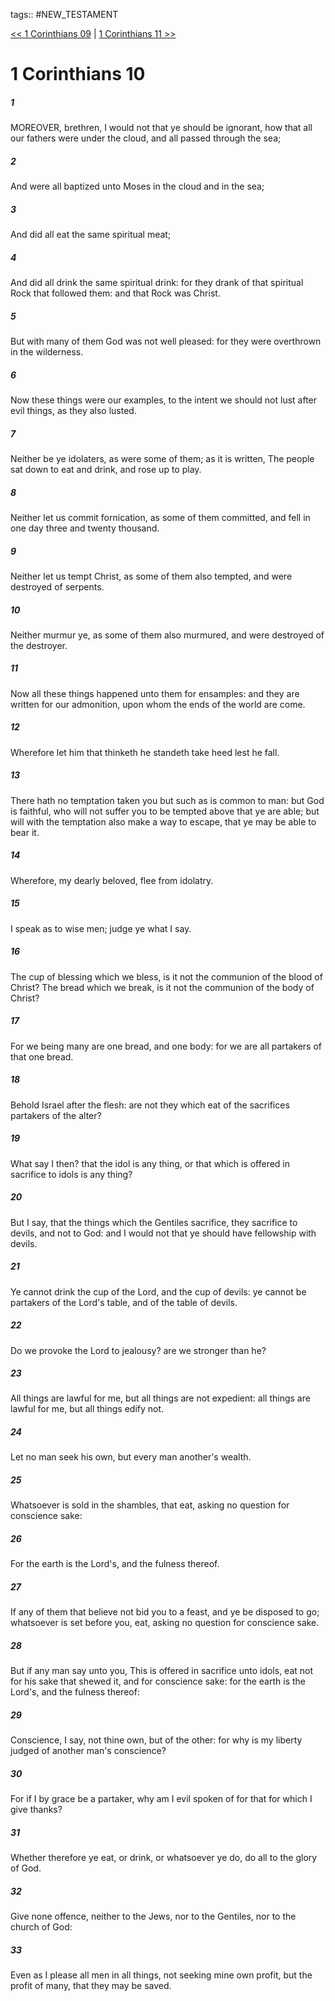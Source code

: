 tags:: #NEW_TESTAMENT

[<< 1 Corinthians 09](NEW_TESTAMENT/07_1_Corinthians/1_Corinthians_09.md) | [1 Corinthians 11 >>](NEW_TESTAMENT/07_1_Corinthians/1_Corinthians_11.md)

# 1 Corinthians 10

##### 1

MOREOVER, brethren, I would not that ye should be ignorant, how that all our fathers were under the cloud, and all passed through the sea;

##### 2

And were all baptized unto Moses in the cloud and in the sea;

##### 3

And did all eat the same spiritual meat;

##### 4

And did all drink the same spiritual drink: for they drank of that spiritual Rock that followed them: and that Rock was Christ.

##### 5

But with many of them God was not well pleased: for they were overthrown in the wilderness.

##### 6

Now these things were our examples, to the intent we should not lust after evil things, as they also lusted.

##### 7

Neither be ye idolaters, as were some of them; as it is written, The people sat down to eat and drink, and rose up to play.

##### 8

Neither let us commit fornication, as some of them committed, and fell in one day three and twenty thousand.

##### 9

Neither let us tempt Christ, as some of them also tempted, and were destroyed of serpents.

##### 10

Neither murmur ye, as some of them also murmured, and were destroyed of the destroyer.

##### 11

Now all these things happened unto them for ensamples: and they are written for our admonition, upon whom the ends of the world are come.

##### 12

Wherefore let him that thinketh he standeth take heed lest he fall.

##### 13

There hath no temptation taken you but such as is common to man: but God is faithful, who will not suffer you to be tempted above that ye are able; but will with the temptation also make a way to escape, that ye may be able to bear it.

##### 14

Wherefore, my dearly beloved, flee from idolatry.

##### 15

I speak as to wise men; judge ye what I say.

##### 16

The cup of blessing which we bless, is it not the communion of the blood of Christ? The bread which we break, is it not the communion of the body of Christ?

##### 17

For we being many are one bread, and one body: for we are all partakers of that one bread.

##### 18

Behold Israel after the flesh: are not they which eat of the sacrifices partakers of the alter?

##### 19

What say I then? that the idol is any thing, or that which is offered in sacrifice to idols is any thing?

##### 20

But I say, that the things which the Gentiles sacrifice, they sacrifice to devils, and not to God: and I would not that ye should have fellowship with devils.

##### 21

Ye cannot drink the cup of the Lord, and the cup of devils: ye cannot be partakers of the Lord's table, and of the table of devils.

##### 22

Do we provoke the Lord to jealousy? are we stronger than he?

##### 23

All things are lawful for me, but all things are not expedient: all things are lawful for me, but all things edify not.

##### 24

Let no man seek his own, but every man another's wealth.

##### 25

Whatsoever is sold in the shambles, that eat, asking no question for conscience sake:

##### 26

For the earth is the Lord's, and the fulness thereof.

##### 27

If any of them that believe not bid you to a feast, and ye be disposed to go; whatsoever is set before you, eat, asking no question for conscience sake.

##### 28

But if any man say unto you, This is offered in sacrifice unto idols, eat not for his sake that shewed it, and for conscience sake: for the earth is the Lord's, and the fulness thereof:

##### 29

Conscience, I say, not thine own, but of the other: for why is my liberty judged of another man's conscience?

##### 30

For if I by grace be a partaker, why am I evil spoken of for that for which I give thanks?

##### 31

Whether therefore ye eat, or drink, or whatsoever ye do, do all to the glory of God.

##### 32

Give none offence, neither to the Jews, nor to the Gentiles, nor to the church of God:

##### 33

Even as I please all men in all things, not seeking mine own profit, but the profit of many, that they may be saved.
